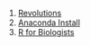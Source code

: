 1. [Revolutions](https://blog.revolutionanalytics.com/2019/12/preview-of-r-400.html)
2. [Anaconda Install](https://docs.anaconda.com/anaconda/user-guide/tasks/using-r-language/)
3. [R for Biologists](https://chrisconlan.com/installing-r-python-anaconda-biologists/)
